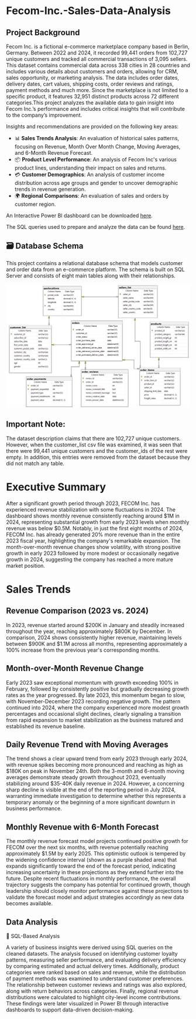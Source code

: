 # Fecom-Inc.-Sales-Data-Analysis

## Project Background
Fecom Inc. is a fictional e-commerce marketplace company based in Berlin, Germany. Between 2022 and 2024, it recorded 99,441 orders from 102,727 unique customers and tracked all commercial transactions of 3,095 sellers. This dataset contains commercial data across 338 cities in 28 countries and includes various details about customers and orders, allowing for CRM, sales opportunity, or marketing analysis. The data includes order dates, delivery dates, cart values, shipping costs, order reviews and ratings, payment methods and much more. Since the marketplace is not limited to a specific product, it features 32,951 distinct products across 72 different categories.This project analyzes the available data to gain insight into Fecom Inc.’s performance and includes critical insights that will contribute to the company’s improvement.

Insights and recommendations are provided on the following key areas: 
- 📊 **Sales Trends Analysis**: An evaluation of historical sales patterns, focusing on Revenue, Month Over Month Change, Moving Averages, and 6-Month Revenue Forecast.
- 📦 **Product Level Performance**: An analysis of Fecom Inc's various product lines, understanding their impact on sales and returns.
- 💳 **Customer Demographics**: An analysis of customer income distribution across age groups and gender to uncover demographic trends in revenue generation.
- 🌍 **Regional Comparisons**: An evaluation of sales and orders by customer region.

An Interactive Power BI dashboard can be downloaded [here](https://drive.google.com/drive/folders/1zOMeSxpi79LqGce3ZOB6tDb-YG1m_edx?usp=sharing).

The SQL queries used to prepare and analyze the data can be found [here](https://github.com/fkaya18/Fecom-Inc.-Sales-Data-Analysis/blob/main/fecom_inc_SQLQuery.sql).

## 🗃️ Database Schema
This project contains a relational database schema that models customer and order data from an e-commerce platform. The schema is built on SQL Server and consists of eight main tables along with their relationships.

![Database Schema](fecom_inc_database_diagram.png)

## Important Note:
The dataset description claims that there are 102,727 unique customers. However, when the customer_list csv file was examined, it was seen that there were 99,441 unique customers and the customer_ids of the rest were empty. In addition, this entries were removed from the dataset because they did not match any table.

# Executive Summary
After a significant growth period through 2023, FECOM Inc. has experienced revenue stabilization with some fluctuations in 2024. The dashboard shows monthly revenue consistently reaching around $1M in 2024, representing substantial growth from early 2023 levels when monthly revenue was below $0.5M. Notably, in just the first eight months of 2024, FECOM Inc. has already generated 20% more revenue than in the entire 2023 fiscal year, highlighting the company's remarkable expansion. The month-over-month revenue changes show volatility, with strong positive growth in early 2023 followed by more modest or occasionally negative growth in 2024, suggesting the company has reached a more mature market position.

# Sales Trends

## Revenue Comparison (2023 vs. 2024)
In 2023, revenue started around $200K in January and steadily increased throughout the year, reaching approximately $800K by December. In comparison, 2024 shows consistently higher revenue, maintaining levels between $900K and $1.1M across all months, representing approximately a 100% increase from the previous year's corresponding months.

## Month-over-Month Revenue Change
Early 2023 saw exceptional momentum with growth exceeding 100% in February, followed by consistently positive but gradually decreasing growth rates as the year progressed. By late 2023, this momentum began to slow, with November-December 2023 recording negative growth. The pattern continued into 2024, where the company experienced more modest growth percentages and occasional slight declines, clearly signaling a transition from rapid expansion to market stabilization as the business matured and established its revenue baseline.

## Daily Revenue Trend with Moving Averages
The trend shows a clear upward trend from early 2023 through early 2024, with revenue spikes becoming more pronounced and reaching as high as $180K on peak in November 24th. Both the 3-month and 6-month moving averages demonstrate steady growth throughout 2023, eventually stabilizing around $35-40K daily revenue in 2024. However, a concerning sharp decline is visible at the end of the reporting period in July 2024, warranting immediate investigation to determine whether this represents a temporary anomaly or the beginning of a more significant downturn in business performance.

## Monthly Revenue with 6-Month Forecast
The monthly revenue forecast model projects continued positive growth for FECOM over the next six months, with revenue potentially reaching approximately $1.5M by early 2025. This optimistic outlook is tempered by the widening confidence interval (shown as a purple shaded area) that expands significantly toward the end of the forecast period, indicating increasing uncertainty in these projections as they extend further into the future. Despite recent fluctuations in monthly performance, the overall trajectory suggests the company has potential for continued growth, though leadership should closely monitor performance against these projections to validate the forecast model and adjust strategies accordingly as new data becomes available.

## Data Analysis
🧠 SQL-Based Analysis

A variety of business insights were derived using SQL queries on the cleaned datasets. The analysis focused on identifying customer loyalty patterns, measuring seller performance, and evaluating delivery efficiency by comparing estimated and actual delivery times. Additionally, product categories were ranked based on sales and revenue, while the distribution of payment methods was examined to understand customer preferences. The relationship between customer reviews and ratings was also explored, along with return behaviors across categories. Finally, regional revenue distributions were calculated to highlight city-level income contributions. These findings were later visualized in Power BI through interactive dashboards to support data-driven decision-making.
